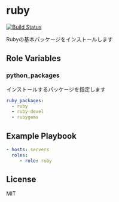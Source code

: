 ruby
=========

[![Build Status](https://travis-ci.org/wate/ansible-role-ruby.svg?branch=master)](https://travis-ci.org/wate/ansible-role-ruby)

Rubyの基本パッケージをインストールします

Role Variables
--------------

### python_packages

インストールするパッケージを指定します

```yaml
ruby_packages:
  - ruby
  - ruby-devel
  - rubygems
```

Example Playbook
----------------

```yaml
- hosts: servers
  roles:
     - role: ruby
```

License
-------

MIT

